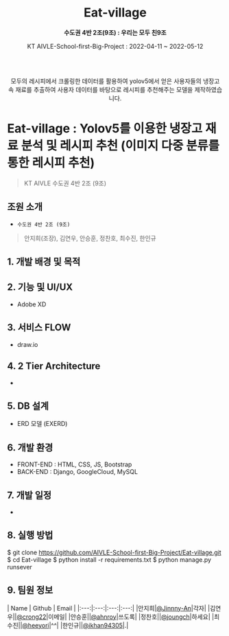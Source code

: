 <div align="center">
 <h1 align="center">Eat-village</h1>
 </p>
 <p align="center">
  <b>수도권 4반 2조(9조) : 우리는 모두 친9조</b>
 </p>
 <p align="center">
  KT AIVLE-School-first-Big-Project : 2022-04-11 ~ 2022-05-12 </p><br><br>
  
 <p align="center"> 
  모두의 레시피에서 크롤링한 데이터를 활용하여 yolov5에서 얻은 사용자들의 냉장고 속 재료를 추출하여 사용자 데이터를 바탕으로 레시피를 추천해주는 모델을 제작하였습니다.<br>
 </p>
</div>

# Eat-village : Yolov5를 이용한 냉장고 재료 분석 및 레시피 추천 (이미지 다중 분류를 통한 레시피 추천)
> KT AIVLE 수도권 4반 2조 (9조) <br>

## 조원 소개
- `수도권 4반 2조 (9조)`
> 안지희(조장), 김연우, 안승훈, 정찬호, 최수진, 한인규

## 1. 개발 배경 및 목적

## 2. 기능 및 UI/UX
- Adobe XD
## 3. 서비스 FLOW
- draw.io
## 4. 2 Tier Architecture
-
## 5. DB 설계
- ERD 모델 (EXERD)
## 6. 개발 환경
- FRONT-END : HTML, CSS, JS, Bootstrap
- BACK-END : Django, GoogleCloud, MySQL
## 7. 개발 일정
- 
## 8. 실행 방법
$ git clone https://github.com/AIVLE-School-first-Big-Project/Eat-village.git
$ cd Eat-village
$ python install -r requirements.txt
$ python manage.py runsever

## 9. 팀원 정보
| Name | Github | Email |
|:---:|:---:|:---:|:---:|
|안지희|[@Jinnny-An](https://github.com/Jinnny-An)|각자|
|김연우||[@crong22](https://github.com/crong22)|이메일|
|안승훈||[@ahnroy](https://github.com/ahnroy)|쓰도록|
|정찬호||[@joungch](https://github.com/joungch)|하세요|
|최수진||[@heeyori](https://github.com/heeyori)|^^|
|한인규||[@ikhan94305](https://github.com/ikhan94305)|.|
<br><br><br>
